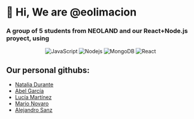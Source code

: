 <h1>👋 Hi, We are @eolimacion</h1>
<h3>A group of 5 students from NEOLAND and our React+Node.js proyect, using</h3>
<p align="center">
 <img src="https://img.shields.io/badge/JavaScript-%23F7DF1E.svg?style=flat-square&logo=javascript&logoColor=black" alt="JavaScript">
    <img alt="Nodejs" src="https://img.shields.io/badge/-Nodejs-43853d?style=flat-square&logo=Node.js&logoColor=white" />
  <img alt="MongoDB" src="https://img.shields.io/badge/-MongoDB-13aa52?style=flat-square&logo=mongodb&logoColor=white" />
  <img alt="React" src="https://img.shields.io/badge/-React-45b8d8?style=flat-square&logo=react&logoColor=white" />
  </p>

  <h2>Our personal githubs:</h2>
  <ul> 
  <li><a href="https://github.com/Natalia-dot" target="_blank">Natalia Durante</a></li>
   <li> <a href="https://github.com/abelgh91" target="_blank">Abel García</a></li>
   <li><a href="https://github.com/lemonlux" target="_blank">Lucía Martínez</a></li>
     <li><a href="https://github.com/marionovaro" target="_blank">Mario Novaro</a></li>
   <li><a href="https://github.com/Alsamu92" target="_blank">Alejandro Sanz</a></li>
    </ul>
